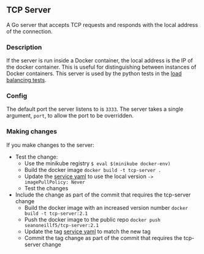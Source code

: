 ## TCP Server

A Go server that accepts TCP requests and responds with the local address of the connection. 

### Description
If the server is run inside a Docker container, the local address is the IP of the docker container. This is useful
for distinguishing between instances of Docker containers. This server is used by the python tests in the
[load balancing tests](../suite/test_transport_server_tcp_load_balance.py).

### Config
The default port the server listens to is `3333`. The server takes a single argument, `port`, to allow the port to be 
overridden.

### Making changes
If you make changes to the server:

 * Test the change:
   * Use the minikube registry ```$ eval $(minikube docker-env)```
   * Build the docker image ```docker build -t tcp-server .```
   * Update the [service yaml](../data/transport-server-tcp-load-balance/standard/service_deployment.yaml) to use the 
  local version ```-> imagePullPolicy: Never```
   * Test the changes
 * Include the change as part of the commit that requires the tcp-server change
   * Build the docker image with an increased version number ```docker build -t tcp-server:2.1```
   * Push the docker image to the public repo ```docker push seanoneillf5/tcp-server:2.1```
   * Update the tag [service yaml](../data/transport-server-tcp-load-balance/standard/service_deployment.yaml) to match 
the new tag
   * Commit the tag change as part of the commit that requires the tcp-server change

